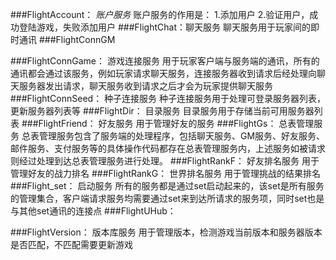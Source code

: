 ###FlightAccount： *账户服务*
账户服务的作用是：
1.添加用户
2.验证用户，成功登陆游戏，失败添加用户
###FlightChat：聊天服务
聊天服务用于玩家间的即时通讯
###FlightConnGM

###FlightConnGame： 游戏连接服务
用于玩家客户端与服务端的通讯，所有的通讯都会通过该服务，例如玩家请求聊天服务，连接服务器收到请求后经处理向聊天服务器发出请求，聊天服务收到请求之后才会为玩家提供聊天服务
###FlightConnSeed： 种子连接服务
种子连接服务用于处理可登录服务器列表，更新服务器列表等
###FlightDir： 目录服务
目录服务用于存储当前可用服务器列表
###FlightFriend： 好友服务
用于管理好友的服务
###FlightGs： 总表管理服务
总表管理服务包含了服务端的处理程序，包括聊天服务、GM服务、好友服务、邮件服务、支付服务等的具体操作代码都存在总表管理服务内，上述服务如被请求则经过处理到达总表管理服务进行处理。
###FlightRankF： 好友排名服务
用于管理好友的战力排名
###FlightRankG： 世界排名服务
用于管理挑战的结果排名
###Flight_set： 启动服务
所有的服务都是通过set启动起来的，该set是所有服务的管理集合，客户端请求服务均需要通过set来到达所请求的服务项，同时set也是与其他set通讯的连接点
###FlightUHub：

###FlightVersion： 版本库服务
用于管理版本，检测游戏当前版本和服务器版本是否匹配，不匹配需要更新游戏